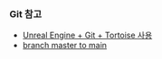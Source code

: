 ### Git 참고
- [Unreal Engine + Git + Tortoise 사용](https://somworks.tistory.com/24)
- [branch master to main](https://blog.outsider.ne.kr/1503)
